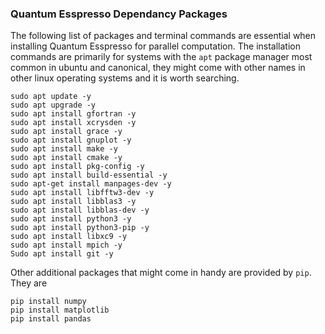 
### Quantum Esspresso Dependancy Packages

The following list of packages and terminal commands are essential when installing Quantum Esspresso for parallel computation.
The installation commands are primarily for systems with the `apt` package manager most common in ubuntu and canonical, they might come with other names in other linux operating systems and it is worth searching.
```
sudo apt update -y
sudo apt upgrade -y
sudo apt install gfortran -y
sudo apt install xcrysden -y
sudo apt install grace -y
sudo apt install gnuplot -y
sudo apt install make -y
sudo apt install cmake -y
sudo apt install pkg-config -y
sudo apt install build-essential -y
sudo apt-get install manpages-dev -y
sudo apt install libfftw3-dev -y
sudo apt install libblas3 -y
sudo apt install libblas-dev -y
sudo apt install python3 -y
sudo apt install python3-pip -y
sudo apt install libxc9 -y
sudo apt install mpich -y 
Sudo apt install git -y
```

Other additional packages that might come in handy are provided by `pip`. They are 
```
pip install numpy
pip install matplotlib
pip install pandas
```


